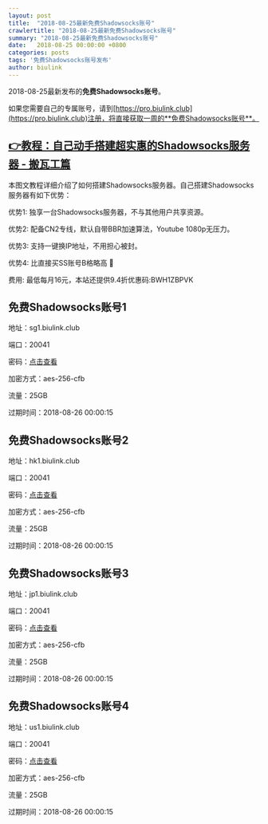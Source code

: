 ```yaml
---
layout: post
title:  "2018-08-25最新免费Shadowsocks账号"
crawlertitle: "2018-08-25最新免费Shadowsocks账号"
summary: "2018-08-25最新免费Shadowsocks账号"
date:   2018-08-25 00:00:00 +0800
categories: posts
tags: '免费Shadowsocks账号发布'
author: biulink
---
```


2018-08-25最新发布的**免费Shadowsocks账号**。

如果您需要自己的专属账号，请到[https://pro.biulink.club](https://pro.biulink.club)注册，将直接获取一周的**免费Shadowsocks账号**。

## [👉教程：自己动手搭建超实惠的Shadowsocks服务器 - 搬瓦工篇](https://github.com/Biulink/ShadowsocksTutorials/blob/master/%E6%95%99%E6%82%A8%E8%87%AA%E5%B7%B1%E5%8A%A8%E6%89%8B%E6%90%AD%E5%BB%BA%E8%B6%85%E5%AE%9E%E6%83%A0%E7%9A%84Shadowsocks%E6%9C%8D%E5%8A%A1%E5%99%A8%20-%20%E6%90%AC%E7%93%A6%E5%B7%A5%E7%AF%87.md)
  
  本图文教程详细介绍了如何搭建Shadowsocks服务器。自己搭建Shadowsocks服务器有如下优势：

  优势1: 独享一台Shadowsocks服务器，不与其他用户共享资源。

  优势2: 配备CN2专线，默认自带BBR加速算法，Youtube 1080p无压力。

  优势3: 支持一键换IP地址，不用担心被封。

  优势4: 比直接买SS账号B格略高 🙂

  费用: 最低每月16元，本站还提供9.4折优惠码:BWH1ZBPVK  
## 免费Shadowsocks账号1

地址：sg1.biulink.club

端口：20041

密码：[点击查看](https://github.com/Biulink/ShadowsocksTutorials/blob/master/publish/2018-08-25%E6%9C%80%E6%96%B0%E5%85%8D%E8%B4%B9Shadowsocks%E8%B4%A6%E5%8F%B7.md)

加密方式：aes-256-cfb

流量：25GB

过期时间：2018-08-26 00:00:15

## 免费Shadowsocks账号2

地址：hk1.biulink.club

端口：20041

密码：[点击查看](https://github.com/Biulink/ShadowsocksTutorials/blob/master/publish/2018-08-25%E6%9C%80%E6%96%B0%E5%85%8D%E8%B4%B9Shadowsocks%E8%B4%A6%E5%8F%B7.md)

加密方式：aes-256-cfb

流量：25GB

过期时间：2018-08-26 00:00:15

## 免费Shadowsocks账号3

地址：jp1.biulink.club

端口：20041

密码：[点击查看](https://github.com/Biulink/ShadowsocksTutorials/blob/master/publish/2018-08-25%E6%9C%80%E6%96%B0%E5%85%8D%E8%B4%B9Shadowsocks%E8%B4%A6%E5%8F%B7.md)

加密方式：aes-256-cfb

流量：25GB

过期时间：2018-08-26 00:00:15

## 免费Shadowsocks账号4

地址：us1.biulink.club

端口：20041

密码：[点击查看](https://github.com/Biulink/ShadowsocksTutorials/blob/master/publish/2018-08-25%E6%9C%80%E6%96%B0%E5%85%8D%E8%B4%B9Shadowsocks%E8%B4%A6%E5%8F%B7.md)

加密方式：aes-256-cfb

流量：25GB

过期时间：2018-08-26 00:00:15

